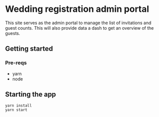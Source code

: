 # Wedding registration admin portal

This site serves as the admin portal to manage the list of invitations and guest counts. This will also provide data a dash to get an overview of the guests. 

## Getting started

### Pre-reqs

- yarn
- node

## Starting the app

```shell
yarn install
yarn start
```